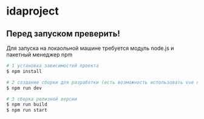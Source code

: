 # idaproject

## Перед запуском преверить!
Для запуска на локаольной машине требуется модуль node.js и пакетный менеджер npm

```bash
# 1 установка зависимостей проекта 
$ npm install

# 2 создание сборки для разработки (есть возможность использовать vue dev tools)
$ npm run dev

# 3 сборка релизной версии 
$ npm run build
$ npm run start
```
